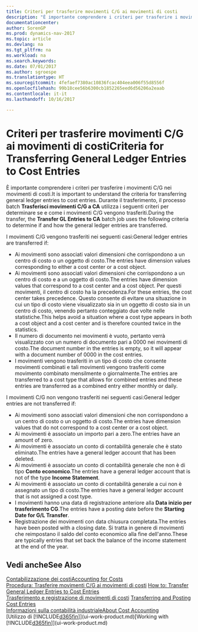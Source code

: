 ```yaml
---
title: Criteri per trasferire movimenti C/G ai movimenti di costi
description: "È importante comprendere i criteri per trasferire i movimenti C/G nei movimenti di costi. Durante il trasferimento, il processo batch **Trasferisci movimenti C/G a CA** utilizza i seguenti criteri per determinare se e come i movimenti C/G vengono trasferiti."
documentationcenter: 
author: SorenGP
ms.prod: dynamics-nav-2017
ms.topic: article
ms.devlang: na
ms.tgt_pltfrm: na
ms.workload: na
ms.search.keywords: 
ms.date: 07/01/2017
ms.author: sgroespe
ms.translationtype: HT
ms.sourcegitcommit: 4fefaef7380ac10836fcac404eea006f55d8556f
ms.openlocfilehash: 99b18cee56b6300cb1852265eed6d56206a2eaab
ms.contentlocale: it-it
ms.lasthandoff: 10/16/2017

---
```

# <a name="criteria-for-transferring-general-ledger-entries-to-cost-entries"></a><span data-ttu-id="c137d-104">Criteri per trasferire movimenti C/G ai movimenti di costi</span><span class="sxs-lookup"><span data-stu-id="c137d-104">Criteria for Transferring General Ledger Entries to Cost Entries</span></span>
<span data-ttu-id="c137d-105">È importante comprendere i criteri per trasferire i movimenti C/G nei movimenti di costi.</span><span class="sxs-lookup"><span data-stu-id="c137d-105">It is important to understand the criteria for transferring general ledger entries to cost entries.</span></span> <span data-ttu-id="c137d-106">Durante il trasferimento, il processo batch **Trasferisci movimenti C/G a CA** utilizza i seguenti criteri per determinare se e come i movimenti C/G vengono trasferiti.</span><span class="sxs-lookup"><span data-stu-id="c137d-106">During the transfer, the **Transfer GL Entries to CA** batch job uses the following criteria to determine if and how the general ledger entries are transferred.</span></span>  

<span data-ttu-id="c137d-107">I movimenti C/G vengono trasferiti nei seguenti casi:</span><span class="sxs-lookup"><span data-stu-id="c137d-107">General ledger entries are transferred if:</span></span>  

-   <span data-ttu-id="c137d-108">Ai movimenti sono associati valori dimensioni che corrispondono a un centro di costo o un oggetto di costo.</span><span class="sxs-lookup"><span data-stu-id="c137d-108">The entries have dimension values corresponding to either a cost center or a cost object.</span></span>  
-   <span data-ttu-id="c137d-109">Ai movimenti sono associati valori dimensioni che corrispondono a un centro di costo e a un oggetto di costo.</span><span class="sxs-lookup"><span data-stu-id="c137d-109">The entries have dimension values that correspond to a cost center and a cost object.</span></span> <span data-ttu-id="c137d-110">Per questi movimenti, il centro di costo ha la precedenza.</span><span class="sxs-lookup"><span data-stu-id="c137d-110">For these entries, the cost center takes precedence.</span></span> <span data-ttu-id="c137d-111">Questo consente di evitare una situazione in cui un tipo di costo viene visualizzato sia in un oggetto di costo sia in un centro di costo, venendo pertanto conteggiato due volte nelle statistiche.</span><span class="sxs-lookup"><span data-stu-id="c137d-111">This helps avoid a situation where a cost type appears in both a cost object and a cost center and is therefore counted twice in the statistics.</span></span>  
-   <span data-ttu-id="c137d-112">Il numero di documento nei movimenti è vuoto, pertanto verrà visualizzato con un numero di documento pari a 0000 nei movimenti di costo.</span><span class="sxs-lookup"><span data-stu-id="c137d-112">The document number in the entries is empty, so it will appear with a document number of 0000 in the cost entries.</span></span>  
-   <span data-ttu-id="c137d-113">I movimenti vengono trasferiti in un tipo di costo che consente movimenti combinati e tali movimenti vengono trasferiti come movimento combinato mensilmente o giornalmente.</span><span class="sxs-lookup"><span data-stu-id="c137d-113">The entries are transferred to a cost type that allows for combined entries and these entries are transferred as a combined entry either monthly or daily.</span></span>  

<span data-ttu-id="c137d-114">I movimenti C/G non vengono trasferiti nei seguenti casi:</span><span class="sxs-lookup"><span data-stu-id="c137d-114">General ledger entries are not transferred if:</span></span>  

-   <span data-ttu-id="c137d-115">Ai movimenti sono associati valori dimensioni che non corrispondono a un centro di costo o un oggetto di costo.</span><span class="sxs-lookup"><span data-stu-id="c137d-115">The entries have dimension values that do not correspond to a cost center or a cost object.</span></span>  
-   <span data-ttu-id="c137d-116">Ai movimenti è associato un importo pari a zero.</span><span class="sxs-lookup"><span data-stu-id="c137d-116">The entries have an amount of zero.</span></span>  
-   <span data-ttu-id="c137d-117">Ai movimenti è associato un conto di contabilità generale che è stato eliminato.</span><span class="sxs-lookup"><span data-stu-id="c137d-117">The entries have a general ledger account that has been deleted.</span></span>  
-   <span data-ttu-id="c137d-118">Ai movimenti è associato un conto di contabilità generale che non è di tipo **Conto economico**.</span><span class="sxs-lookup"><span data-stu-id="c137d-118">The entries have a general ledger account that is not of the type **Income Statement**.</span></span>  
-   <span data-ttu-id="c137d-119">Ai movimenti è associato un conto di contabilità generale a cui non è assegnato un tipo di costo.</span><span class="sxs-lookup"><span data-stu-id="c137d-119">The entries have a general ledger account that is not assigned a cost type.</span></span>  
-   <span data-ttu-id="c137d-120">I movimenti hanno una data di registrazione anteriore alla **Data inizio per trasferimento CG**.</span><span class="sxs-lookup"><span data-stu-id="c137d-120">The entries have a posting date before the **Starting Date for G/L Transfer**.</span></span>  
-   <span data-ttu-id="c137d-121">Registrazione dei movimenti con data chiusura completata.</span><span class="sxs-lookup"><span data-stu-id="c137d-121">The entries have been posted with a closing date.</span></span> <span data-ttu-id="c137d-122">Si tratta in genere di movimenti che reimpostano il saldo del conto economico alla fine dell'anno.</span><span class="sxs-lookup"><span data-stu-id="c137d-122">These are typically entries that set back the balance of the income statement at the end of the year.</span></span>  

## <a name="see-also"></a><span data-ttu-id="c137d-123">Vedi anche</span><span class="sxs-lookup"><span data-stu-id="c137d-123">See Also</span></span>  
[<span data-ttu-id="c137d-124">Contabilizzazione dei costi</span><span class="sxs-lookup"><span data-stu-id="c137d-124">Accounting for Costs</span></span>](finance-manage-cost-accounting.md)  
 <span data-ttu-id="c137d-125">[Procedura: Trasferire movimenti C/G ai movimenti di costi](finance-how-to-transfer-general-ledger-entries-to-cost-entries.md) </span><span class="sxs-lookup"><span data-stu-id="c137d-125">[How to: Transfer General Ledger Entries to Cost Entries](finance-how-to-transfer-general-ledger-entries-to-cost-entries.md) </span></span>  
 <span data-ttu-id="c137d-126">[Trasferimento e registrazione di movimenti di costi](finance-transfer-and-post-cost-entries.md) </span><span class="sxs-lookup"><span data-stu-id="c137d-126">[Transferring and Posting Cost Entries](finance-transfer-and-post-cost-entries.md) </span></span>  
 [<span data-ttu-id="c137d-127">Informazioni sulla contabilità industriale</span><span class="sxs-lookup"><span data-stu-id="c137d-127">About Cost Accounting</span></span>](finance-about-cost-accounting.md)  
 <span data-ttu-id="c137d-128">[Utilizzo di [!INCLUDE[d365fin](includes/d365fin_md.md)]](ui-work-product.md)</span><span class="sxs-lookup"><span data-stu-id="c137d-128">[Working with [!INCLUDE[d365fin](includes/d365fin_md.md)]](ui-work-product.md)</span></span>

